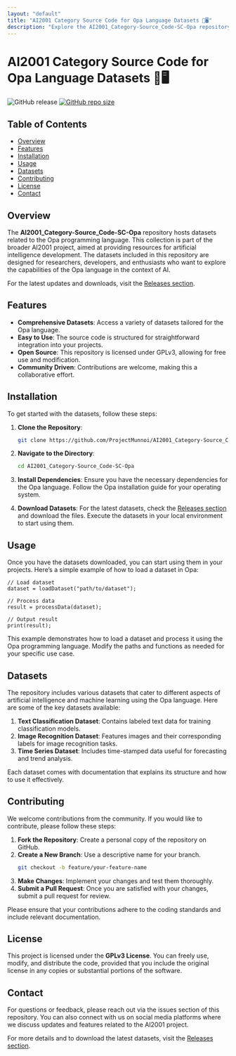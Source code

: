```yaml
---
layout: "default"
title: "AI2001 Category Source Code for Opa Language Datasets 🧠️🖥️"
description: "Explore the AI2001_Category-Source_Code-SC-Opa repository for essential AI code samples and resources. Perfect for developers seeking practical implementations. 🚀💻"
---
```

# AI2001 Category Source Code for Opa Language Datasets 🧠️🖥️

![GitHub release](https://img.shields.io/badge/Release-Download-brightgreen) [![GitHub repo size](https://img.shields.io/github/repo-size/ProjectMunnoi/AI2001_Category-Source_Code-SC-Opa)](https://github.com/ProjectMunnoi/AI2001_Category-Source_Code-SC-Opa/releases)

## Table of Contents
- [Overview](#overview)
- [Features](#features)
- [Installation](#installation)
- [Usage](#usage)
- [Datasets](#datasets)
- [Contributing](#contributing)
- [License](#license)
- [Contact](#contact)

## Overview
The **AI2001_Category-Source_Code-SC-Opa** repository hosts datasets related to the Opa programming language. This collection is part of the broader AI2001 project, aimed at providing resources for artificial intelligence development. The datasets included in this repository are designed for researchers, developers, and enthusiasts who want to explore the capabilities of the Opa language in the context of AI.

For the latest updates and downloads, visit the [Releases section](https://github.com/ProjectMunnoi/AI2001_Category-Source_Code-SC-Opa/releases).

## Features
- **Comprehensive Datasets**: Access a variety of datasets tailored for the Opa language.
- **Easy to Use**: The source code is structured for straightforward integration into your projects.
- **Open Source**: This repository is licensed under GPLv3, allowing for free use and modification.
- **Community Driven**: Contributions are welcome, making this a collaborative effort.

## Installation
To get started with the datasets, follow these steps:

1. **Clone the Repository**:
   ```bash
   git clone https://github.com/ProjectMunnoi/AI2001_Category-Source_Code-SC-Opa.git
   ```

2. **Navigate to the Directory**:
   ```bash
   cd AI2001_Category-Source_Code-SC-Opa
   ```

3. **Install Dependencies**:
   Ensure you have the necessary dependencies for the Opa language. Follow the Opa installation guide for your operating system.

4. **Download Datasets**:
   For the latest datasets, check the [Releases section](https://github.com/ProjectMunnoi/AI2001_Category-Source_Code-SC-Opa/releases) and download the files. Execute the datasets in your local environment to start using them.

## Usage
Once you have the datasets downloaded, you can start using them in your projects. Here’s a simple example of how to load a dataset in Opa:

```opa
// Load dataset
dataset = loadDataset("path/to/dataset");

// Process data
result = processData(dataset);

// Output result
print(result);
```

This example demonstrates how to load a dataset and process it using the Opa programming language. Modify the paths and functions as needed for your specific use case.

## Datasets
The repository includes various datasets that cater to different aspects of artificial intelligence and machine learning using the Opa language. Here are some of the key datasets available:

1. **Text Classification Dataset**: Contains labeled text data for training classification models.
2. **Image Recognition Dataset**: Features images and their corresponding labels for image recognition tasks.
3. **Time Series Dataset**: Includes time-stamped data useful for forecasting and trend analysis.

Each dataset comes with documentation that explains its structure and how to use it effectively.

## Contributing
We welcome contributions from the community. If you would like to contribute, please follow these steps:

1. **Fork the Repository**: Create a personal copy of the repository on GitHub.
2. **Create a New Branch**: Use a descriptive name for your branch.
   ```bash
   git checkout -b feature/your-feature-name
   ```
3. **Make Changes**: Implement your changes and test them thoroughly.
4. **Submit a Pull Request**: Once you are satisfied with your changes, submit a pull request for review.

Please ensure that your contributions adhere to the coding standards and include relevant documentation.

## License
This project is licensed under the **GPLv3 License**. You can freely use, modify, and distribute the code, provided that you include the original license in any copies or substantial portions of the software.

## Contact
For questions or feedback, please reach out via the issues section of this repository. You can also connect with us on social media platforms where we discuss updates and features related to the AI2001 project.

For more details and to download the latest datasets, visit the [Releases section](https://github.com/ProjectMunnoi/AI2001_Category-Source_Code-SC-Opa/releases).